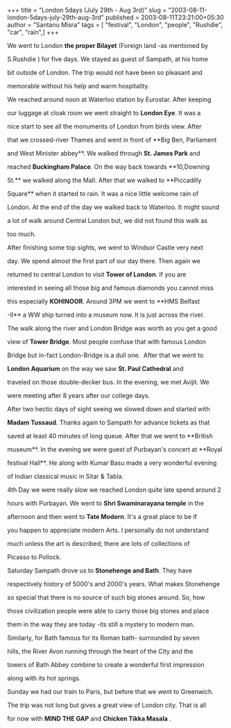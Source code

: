 +++
title = "London 5days (July 29th - Aug 3rd)"
slug = "2003-08-11-london-5days-july-29th-aug-3rd"
published = 2003-08-11T23:21:00+05:30
author = "Santanu Misra"
tags = [ "festival", "London", "people", "Rushdie", "car", "rain",]
+++




We went to London **the proper Bilayet** (Foreign land -as mentioned by

S.Rushdie ) for five days. We stayed as guest of Sampath, at his home

bit outside of London. The trip would not have been so pleasant and

memorable without his help and warm hospitality.  

  

We reached around noon at Waterloo station by Eurostar. After keeping

our luggage at cloak room we went straight to **London Eye**. It was a

nice start to see all the monuments of London from birds view. After

that we crossed-river Thames and went in front of **Big Ben, Parliament

and West Minister abbey**. We walked through **St. James Park** and

reached **Buckingham Palace**. On the way back towards **10,Downing

St.** we walked along the Mall. After that we walked to **Piccadilly

Square** when it started to rain. It was a nice little welcome rain of

London. At the end of the day we walked back to Waterloo. It might sound

a lot of walk around Central London but, we did not found this walk as

too much.  

  

After finishing some top sights, we went to Windsor Castle very next

day. We spend almost the first part of our day there. Then again we

returned to central London to visit **Tower of London**. If you are

interested in seeing all those big and famous diamonds you cannot miss

this especially **KOHINOOR**. Around 3PM we went to **HMS Belfast

-II** a WW ship turned into a museum now. It is just across the river.

The walk along the river and London Bridge was worth as you get a good

view of **Tower Bridge**. Most people confuse that with famous London

Bridge but in-fact London-Bridge is a dull one.  After that we went to

**London Aquarium** on the way we saw **St. Paul Cathedral** and

traveled on those double-decker bus. In the evening, we met Avijit. We

were meeting after 8 years after our college days.  

  

After two hectic days of sight seeing we slowed down and started with

**Madam Tussaud**. Thanks again to Sampath for advance tickets as that

saved at least 40 minutes of long queue. After that we went to **British

museum**. In the evening we were guest of Purbayan's concert at **Royal

festival Hall**. He along with Kumar Basu made a very wonderful evening

of Indian classical music in Sitar & Tabla.  

  

4th Day we were really slow we reached London quite late spend around 2

hours with Purbayan. We went to **Shri Swaminarayana temple** in the

afternoon and then went to **Tate Modern**. It's a great place to be if

you happen to appreciate modern Arts. I personally do not understand

much unless the art is described; there are lots of collections of

Picasso to Pollock.  

  

Saturday Sampath drove us to **Stonehenge and Bath**. They have

respectively history of 5000's and 2000's years. What makes Stonehenge

so special that there is no source of such big stones around. So, how

those civilization people were able to carry those big stones and place

them in the way they are today -its still a mystery to modern man.

Similarly, for Bath famous for its Roman bath- surrounded by seven

hills, the River Avon running through the heart of the City and the

towers of Bath Abbey combine to create a wonderful first impression

along with its hot springs.  

  

Sunday we had our train to Paris, but before that we went to Greenwich.

The trip was not long but gives a great view of London city. That is all

for now with **MIND THE GAP** and **Chicken Tikka Masala** .

